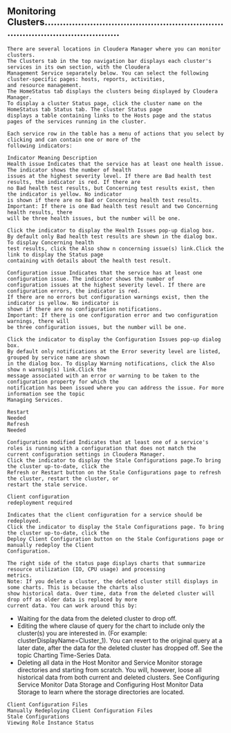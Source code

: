 ## Monitoring Clusters................................................................................................

```
There are several locations in Cloudera Manager where you can monitor clusters.
The Clusters tab in the top navigation bar displays each cluster's services in its own section, with the Cloudera
Management Service separately below. You can select the following cluster-specific pages: hosts, reports, activities,
and resource management.
The HomeStatus tab displays the clusters being displayed by Cloudera Manager.
To display a cluster Status page, click the cluster name on the HomeStatus tab Status tab. The cluster Status page
displays a table containing links to the Hosts page and the status pages of the services running in the cluster.
```
```
Each service row in the table has a menu of actions that you select by clicking and can contain one or more of the
following indicators:
```

```
Indicator Meaning Description
Health issue Indicates that the service has at least one health issue. The indicator shows the number of health
issues at the highest severity level. If there are Bad health test results, the indicator is red. If there are
no Bad health test results, but Concerning test results exist, then the indicator is yellow. No indicator
is shown if there are no Bad or Concerning health test results.
Important: If there is one Bad health test result and two Concerning health results, there
will be three health issues, but the number will be one.
```
```
Click the indicator to display the Health Issues pop-up dialog box.
By default only Bad health test results are shown in the dialog box. To display Concerning health
test results, click the Also show n concerning issue(s) link.Click the link to display the Status page
containing with details about the health test result.
```
```
Configuration issue Indicates that the service has at least one configuration issue. The indicator shows the number of
configuration issues at the highest severity level. If there are configuration errors, the indicator is red.
If there are no errors but configuration warnings exist, then the indicator is yellow. No indicator is
shown if there are no configuration notifications.
Important: If there is one configuration error and two configuration warnings, there will
be three configuration issues, but the number will be one.
```
```
Click the indicator to display the Configuration Issues pop-up dialog box.
By default only notifications at the Error severity level are listed, grouped by service name are shown
in the dialog box. To display Warning notifications, click the Also show n warning(s) link.Click the
message associated with an error or warning to be taken to the configuration property for which the
notification has been issued where you can address the issue. For more information see the topic
Managing Services.
```
```
Restart
Needed
Refresh
Needed
```
```
Configuration modified Indicates that at least one of a service's roles is running with a configuration that does not match the
current configuration settings in Cloudera Manager.
Click the indicator to display the Stale Configurations page.To bring the cluster up-to-date, click the
Refresh or Restart button on the Stale Configurations page to refresh the cluster, restart the cluster, or
restart the stale service.
```
```
Client configuration
redeployment required
```
```
Indicates that the client configuration for a service should be redeployed.
Click the indicator to display the Stale Configurations page. To bring the cluster up-to-date, click the
Deploy Client Configuration button on the Stale Configurations page or manually redeploy the Client
Configuration.
```
```
The right side of the status page displays charts that summarize resource utilization (IO, CPU usage) and processing
metrics.
Note: If you delete a cluster, the deleted cluster still displays in some charts. This is because the charts also
show historical data. Over time, data from the deleted cluster will drop off as older data is replaced by more
current data. You can work around this by:
```
- Waiting for the data from the deleted cluster to drop off.
- Editing the where clause of query for the chart to include only the cluster(s) you are interested in. (For
    example: clusterDisplayName=Cluster_1). You can revert to the original query at a later date, after the
    data for the deleted cluster has dropped off. See the topic Charting Time-Series Data.
- Deleting all data in the Host Monitor and Service Monitor storage directories and starting from scratch.
    You will, however, loose all historical data from both current and deleted clusters. See Configuring
    Service Monitor Data Storage and Configuring Host Monitor Data Storage to learn where the storage
    directories are located.

```
Client Configuration Files
Manually Redeploying Client Configuration Files
Stale Configurations
Viewing Role Instance Status
```